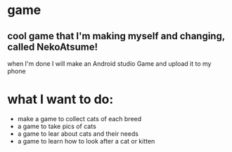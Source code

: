 # game

## cool game that I'm making myself and changing, called NekoAtsume!

when I'm done I will make an Android studio Game and upload it to my phone

# what I want to do:

* make a game to collect cats of each breed 
* a game to take pics of cats 
* a game to lear about cats and their needs
* a game to learn how to look after a cat or kitten
